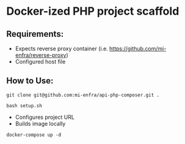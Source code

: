 # Docker-ized PHP project scaffold

## Requirements:
- Expects reverse proxy container (i.e. https://github.com/mi-enfra/reverse-proxy)
- Configured host file

## How to Use:
`git clone git@github.com:mi-enfra/api-php-composer.git .`

`bash setup.sh`

- Configures project URL
- Builds image locally

`docker-compose up -d`